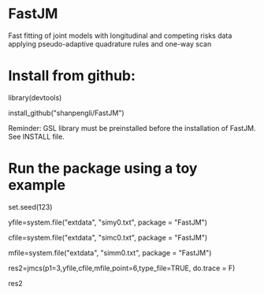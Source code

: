 # FastJM
Fast fitting of joint models with longitudinal and competing risks data applying pseudo-adaptive quadrature rules and one-way scan

# Install from github:
library(devtools)

install_github("shanpengli/FastJM")

Reminder: GSL library must be preinstalled before the installation of FastJM. See INSTALL file.

# Run the package using a toy example
set.seed(123)

yfile=system.file("extdata", "simy0.txt", package = "FastJM")

cfile=system.file("extdata", "simc0.txt", package = "FastJM")

mfile=system.file("extdata", "simm0.txt", package = "FastJM")

res2=jmcs(p1=3,yfile,cfile,mfile,point=6,type_file=TRUE, do.trace = F)

res2
